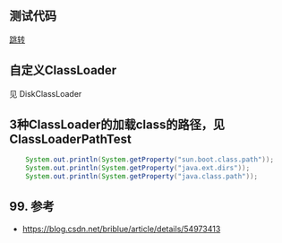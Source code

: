 ## 测试代码
[跳转](src/test/java)
## 自定义ClassLoader
见 DiskClassLoader
## 3种ClassLoader的加载class的路径，见 ClassLoaderPathTest
```java
    System.out.println(System.getProperty("sun.boot.class.path"));
    System.out.println(System.getProperty("java.ext.dirs"));
    System.out.println(System.getProperty("java.class.path"));
```
## 99. 参考
- <https://blog.csdn.net/briblue/article/details/54973413>